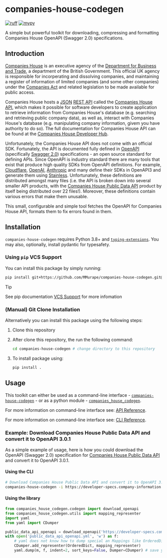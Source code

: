 
# companies-house-codegen

[![ruff](https://github.com/mmurape/companies-house-codegen/workflows/ruff/badge.svg)](https://github.com/MMurape/companies-house-codegen/actions)
[![mypy](https://github.com/mmurape/companies-house-codegen/workflows/mypy/badge.svg)](https://github.com/MMurape/companies-house-codegen/actions)

A simple but powerful toolkit for downloading, compressing and formatting
Companies House OpenAPI (Swagger 2.0) specifications.

## Introduction

[Companies House](https://companieshouse.gov.uk) is an executive agency of the [Department for Business and Trade](https://gov.uk/dbt), a department of the British Government. This official UK agency is responsible for incorperating and dissolving companies, and maintaining a register of information of limited companies (and some other companies) under the [Companies Act](https://www.legislation.gov.uk/ukpga/2006/46/contents) and related legislation to be made available for public access.

Companies House hosts a [JSON](http://www.json.org/) [REST API](https://restfulapi.net/) called the [Companies House API](https://developer.company-information.service.gov.uk/overview), which makes it possible for software developers to create application to retrieve information from Companies House's database (e.g. searching and retrieving public company data), as well as, interact with Companies House's database (e.g. manipulating company information, givem you have authority to do so). The full documentation for Companies House API can be found at the [Companies House Developer Hub](https://developer.company-information.service.gov.uk/).

Unfortunately, the Companies House API does not come with an official SDK. Fortunately, the API is documented fully defined in [OpenAPI](https://swagger.io/) (specifically [Swagger 2.0](https://swagger.io/specification/v2/)) specifications - an open source standard for defining APIs. Since OpenAPI is industry standard there are many tools that exist that produce high quality SDKs from OpenAPI definitions. For example, [Cloudflare](https://www.stainless.com/customers/cloudflare), [OpenAI](https://www.stainless.com/customers/openai), [Anthropic](https://docs.anthropic.com/claude/reference/client-sdks) and many define their SDKs in OpenAPI3 and generate them using [Stainless](https://www.stainless.com/). Unfortunately, these definitions are distributed amongst many files (i.e. the API is broken down into several smaller API products, with the [Companies House Public Data API](https://developer-specs.company-information.service.gov.uk/companies-house-public-data-api/reference) product by itself being distributed over 22 files!). Moreover, these definitions contain various errors that make them unusable.

This small, configurable and simple tool fetches the OpenAPI for Companies House API, formats them to fix errors found in them.

## Installation

`companies-house-codegen` requires Python 3.8+
and [`typing-extensions`](https://github.com/python/typing_extensions).
You may also, optionally, install pydantic for typesafety.

### Using `pip` VCS Support

You can install this package by simply running:

```sh
pip install git+https://github.com/MMurape/companies-house-codegen.git@main
```

> [!TIP]
> See pip documentation [VCS Support](https://pip.pypa.io/en/stable/topics/vcs-support/)
> for more infomation

### (Manual) Git Clone Installation

Alternatively you can install this package using the following steps:

1. Clone this repository
2. After clone this repository, the run the following command:

    ```sh
    cd companies-house-codegen # change directory to this repository
    ```

3. To install package using:

    ```sh
    pip install .
    ```

## Usage

This toolkit can either be used
as a command-line interface - [`companies-house-codegen`](command-line-interface.md) -
or as a python module - [`companies_house_codegen`](api-reference/index.md).

For more information on command-line interface see: [API Reference](api-reference/index.md).

For more information on command-line interface see: [CLI Reference](command-line-interface.md).

### Example: Download Companies House Public Data API and convert it to OpenAPI 3.0.1

As a simple example of usage, here is how you could download
the OpenAPI (Swagger 2.0) specification for
[Companies House Public Data API](https://developer-specs.company-information.service.gov.uk/companies-house-public-data-api/reference)
and convert it to OpenAPI 3.0.1.

#### Using the CLI

```sh
# Download Companies House Public Data API and convert it to OpenAPI 3.0.1
companies-house-codegen -i https://developer-specs.company-information.service.gov.uk/api.ch.gov.uk-specifications/swagger-2.0/spec/swagger.json --zip public_data_api_openapi.yml --openapi
```

#### Using the library

```python
from companies_house_codegen.codegen import download_openapi
from companies_house_codegen.utils import mapping_representer
import yaml
from yaml import CDumper

public_data_api_openapi = download_openapi('https://developer-specs.company-information.service.gov.uk/api.ch.gov.uk-specifications/swagger-2.0/spec/swagger.json')
with open('public_data_api_openapi.yml', 'w') as f:
    # yaml does not know how to dump special an Mappings like OrderedDict.
    CDumper.add_representer(OrderedDict, mapping_representer)
    yaml.dump(m, f, indent=2, sort_keys=False, Dumper=CDumper) # save yaml
```
